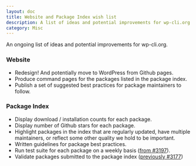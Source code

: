 ```yaml
---
layout: doc
title: Website and Package Index wish list
description: A list of ideas and potential improvements for wp-cli.org
category: Misc
---
```


An ongoing list of ideas and potential improvements for wp-cli.org.

### Website

* Redesign! And potentially move to WordPress from Github pages.
* Produce command pages for the packages listed in the package index.
* Publish a set of suggested best practices for package maintainers to follow.

### Package Index

* Display download / installation counts for each package.
* Display number of Github stars for each package.
* Highlight packages in the index that are regularly updated, have multiple maintainers, or reflect some other quality we hold to be important.
* Written guidelines for package best practices.
* Run test suite for each package on a weekly basis ([from #3197](https://github.com/wp-cli/wp-cli/issues/3197#issuecomment-238946219)).
* Validate packages submitted to the package index ([previously #3177](https://github.com/wp-cli/wp-cli/issues/3177))
